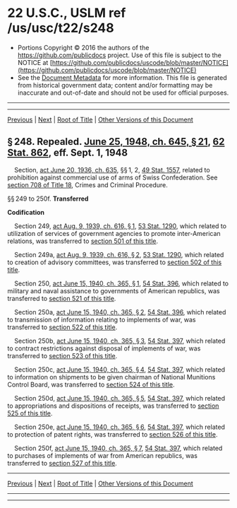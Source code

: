 ---
---

# 22 U.S.C., USLM ref /us/usc/t22/s248

* Portions Copyright © 2016 the authors of the https://github.com/publicdocs project.
  Use of this file is subject to the NOTICE at [https://github.com/publicdocs/uscode/blob/master/NOTICE](https://github.com/publicdocs/uscode/blob/master/NOTICE)
* See the [Document Metadata](././../../../..//README.md) for more information.
  This file is generated from historical government data; content and/or formatting may be inaccurate and out-of-date and should not be used for official purposes.

----------
----------

[Previous](./../../../..//us/usc/t22/ch5/m__us_usc_t22_s247.md) | [Next](./../../../..//us/usc/t22/ch6/m__us_usc_t22_ch6.md) | [Root of Title](./../../../../) | [Other Versions of this Document](https://publicdocs.github.io/go/links?ns=uslm&ref=%2Fus%2Fusc%2Ft22%2Fs248)

## § 248. Repealed. [June 25, 1948, ch. 645, § 21][/us/act/1948-06-25/ch645/s21], [62 Stat. 862][/us/stat/62/862], eff. Sept. 1, 1948

    Section, [act June 20, 1936, ch. 635][/us/act/1936-06-20/ch635], §§ 1, 2, [49 Stat. 1557][/us/stat/49/1557], related to prohibition against commercial use of arms of Swiss Confederation. See [section 708 of Title 18][/us/usc/t18/s708], Crimes and Criminal Procedure.

§§ 249 to 250f. __Transferred__ 

 __Codification__ 

    Section 249, [act Aug. 9, 1939, ch. 616, § 1][/us/act/1939-08-09/ch616/s1], [53 Stat. 1290][/us/stat/53/1290], which related to utilization of services of government agencies to promote inter-American relations, was transferred to [section 501 of this title][/us/usc/t22/s501].

    Section 249a, [act Aug. 9, 1939, ch. 616, § 2][/us/act/1939-08-09/ch616/s2], [53 Stat. 1290][/us/stat/53/1290], which related to creation of advisory committees, was transferred to [section 502 of this title][/us/usc/t22/s502].

    Section 250, [act June 15, 1940, ch. 365, § 1][/us/act/1940-06-15/ch365/s1], [54 Stat. 396][/us/stat/54/396], which related to military and naval assistance to governments of American republics, was transferred to [section 521 of this title][/us/usc/t22/s521].

    Section 250a, [act June 15, 1940, ch. 365, § 2][/us/act/1940-06-15/ch365/s2], [54 Stat. 396][/us/stat/54/396], which related to transmission of information relating to implements of war, was transferred to [section 522 of this title][/us/usc/t22/s522].

    Section 250b, [act June 15, 1940, ch. 365, § 3][/us/act/1940-06-15/ch365/s3], [54 Stat. 397][/us/stat/54/397], which related to contract restrictions against disposal of implements of war, was transferred to [section 523 of this title][/us/usc/t22/s523].

    Section 250c, [act June 15, 1940, ch. 365, § 4][/us/act/1940-06-15/ch365/s4], [54 Stat. 397][/us/stat/54/397], which related to information on shipments to be given chairman of National Munitions Control Board, was transferred to [section 524 of this title][/us/usc/t22/s524].

    Section 250d, [act June 15, 1940, ch. 365, § 5][/us/act/1940-06-15/ch365/s5], [54 Stat. 397][/us/stat/54/397], which related to appropriations and dispositions of receipts, was transferred to [section 525 of this title][/us/usc/t22/s525].

    Section 250e, [act June 15, 1940, ch. 365, § 6][/us/act/1940-06-15/ch365/s6], [54 Stat. 397][/us/stat/54/397], which related to protection of patent rights, was transferred to [section 526 of this title][/us/usc/t22/s526].

    Section 250f, [act June 15, 1940, ch. 365, § 7][/us/act/1940-06-15/ch365/s7], [54 Stat. 397][/us/stat/54/397], which related to purchases of implements of war from American republics, was transferred to [section 527 of this title][/us/usc/t22/s527].

----------

[Previous](./../../../..//us/usc/t22/ch5/m__us_usc_t22_s247.md) | [Next](./../../../..//us/usc/t22/ch6/m__us_usc_t22_ch6.md) | [Root of Title](./../../../../) | [Other Versions of this Document](https://publicdocs.github.io/go/links?ns=uslm&ref=%2Fus%2Fusc%2Ft22%2Fs248)

----------
----------

[/us/act/1948-06-25/ch645/s21]: https://publicdocs.github.io/go/links?ns=uslm&ref=%2Fus%2Fact%2F1948-06-25%2Fch645%2Fs21
[/us/stat/62/862]: https://publicdocs.github.io/go/links?ns=uslm&ref=%2Fus%2Fstat%2F62%2F862
[/us/act/1936-06-20/ch635]: https://publicdocs.github.io/go/links?ns=uslm&ref=%2Fus%2Fact%2F1936-06-20%2Fch635
[/us/stat/49/1557]: https://publicdocs.github.io/go/links?ns=uslm&ref=%2Fus%2Fstat%2F49%2F1557
[/us/usc/t18/s708]: https://publicdocs.github.io/go/links?ns=uslm&ref=%2Fus%2Fusc%2Ft18%2Fs708
[/us/act/1939-08-09/ch616/s1]: https://publicdocs.github.io/go/links?ns=uslm&ref=%2Fus%2Fact%2F1939-08-09%2Fch616%2Fs1
[/us/stat/53/1290]: https://publicdocs.github.io/go/links?ns=uslm&ref=%2Fus%2Fstat%2F53%2F1290
[/us/usc/t22/s501]: https://publicdocs.github.io/go/links?ns=uslm&ref=%2Fus%2Fusc%2Ft22%2Fs501
[/us/act/1939-08-09/ch616/s2]: https://publicdocs.github.io/go/links?ns=uslm&ref=%2Fus%2Fact%2F1939-08-09%2Fch616%2Fs2
[/us/stat/53/1290]: https://publicdocs.github.io/go/links?ns=uslm&ref=%2Fus%2Fstat%2F53%2F1290
[/us/usc/t22/s502]: https://publicdocs.github.io/go/links?ns=uslm&ref=%2Fus%2Fusc%2Ft22%2Fs502
[/us/act/1940-06-15/ch365/s1]: https://publicdocs.github.io/go/links?ns=uslm&ref=%2Fus%2Fact%2F1940-06-15%2Fch365%2Fs1
[/us/stat/54/396]: https://publicdocs.github.io/go/links?ns=uslm&ref=%2Fus%2Fstat%2F54%2F396
[/us/usc/t22/s521]: https://publicdocs.github.io/go/links?ns=uslm&ref=%2Fus%2Fusc%2Ft22%2Fs521
[/us/act/1940-06-15/ch365/s2]: https://publicdocs.github.io/go/links?ns=uslm&ref=%2Fus%2Fact%2F1940-06-15%2Fch365%2Fs2
[/us/stat/54/396]: https://publicdocs.github.io/go/links?ns=uslm&ref=%2Fus%2Fstat%2F54%2F396
[/us/usc/t22/s522]: https://publicdocs.github.io/go/links?ns=uslm&ref=%2Fus%2Fusc%2Ft22%2Fs522
[/us/act/1940-06-15/ch365/s3]: https://publicdocs.github.io/go/links?ns=uslm&ref=%2Fus%2Fact%2F1940-06-15%2Fch365%2Fs3
[/us/stat/54/397]: https://publicdocs.github.io/go/links?ns=uslm&ref=%2Fus%2Fstat%2F54%2F397
[/us/usc/t22/s523]: https://publicdocs.github.io/go/links?ns=uslm&ref=%2Fus%2Fusc%2Ft22%2Fs523
[/us/act/1940-06-15/ch365/s4]: https://publicdocs.github.io/go/links?ns=uslm&ref=%2Fus%2Fact%2F1940-06-15%2Fch365%2Fs4
[/us/stat/54/397]: https://publicdocs.github.io/go/links?ns=uslm&ref=%2Fus%2Fstat%2F54%2F397
[/us/usc/t22/s524]: https://publicdocs.github.io/go/links?ns=uslm&ref=%2Fus%2Fusc%2Ft22%2Fs524
[/us/act/1940-06-15/ch365/s5]: https://publicdocs.github.io/go/links?ns=uslm&ref=%2Fus%2Fact%2F1940-06-15%2Fch365%2Fs5
[/us/stat/54/397]: https://publicdocs.github.io/go/links?ns=uslm&ref=%2Fus%2Fstat%2F54%2F397
[/us/usc/t22/s525]: https://publicdocs.github.io/go/links?ns=uslm&ref=%2Fus%2Fusc%2Ft22%2Fs525
[/us/act/1940-06-15/ch365/s6]: https://publicdocs.github.io/go/links?ns=uslm&ref=%2Fus%2Fact%2F1940-06-15%2Fch365%2Fs6
[/us/stat/54/397]: https://publicdocs.github.io/go/links?ns=uslm&ref=%2Fus%2Fstat%2F54%2F397
[/us/usc/t22/s526]: https://publicdocs.github.io/go/links?ns=uslm&ref=%2Fus%2Fusc%2Ft22%2Fs526
[/us/act/1940-06-15/ch365/s7]: https://publicdocs.github.io/go/links?ns=uslm&ref=%2Fus%2Fact%2F1940-06-15%2Fch365%2Fs7
[/us/stat/54/397]: https://publicdocs.github.io/go/links?ns=uslm&ref=%2Fus%2Fstat%2F54%2F397
[/us/usc/t22/s527]: https://publicdocs.github.io/go/links?ns=uslm&ref=%2Fus%2Fusc%2Ft22%2Fs527


